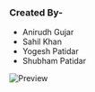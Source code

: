 ### Created By-
- Anirudh Gujar
- Sahil Khan
- Yogesh Patidar
- Shubham Patidar

![Preview](netflix-preview.png?raw=true)

